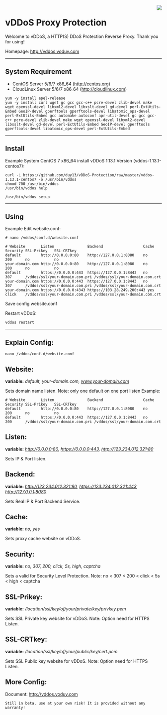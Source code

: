 <div alt="vDDoS Proxy Protection Logo" class="separator" style="clear: both; text-align: center;">
<a href="https://lh4.googleusercontent.com/-eTeYLP6S_58/WRb97Hrfv9I/AAAAAAAABgs/kxmdPf-hLngVPtg9InzvdKkihBkVv-6WwCLcB/s1600/vDDoS-Proxy-Protection-Icon-Logo-voduy.com-5.png" imageanchor="1" style="margin-left: 1em; margin-right: 1em;"><img align="right" border="0" src="https://lh4.googleusercontent.com/-eTeYLP6S_58/WRb97Hrfv9I/AAAAAAAABgs/kxmdPf-hLngVPtg9InzvdKkihBkVv-6WwCLcB/s222/vDDoS-Proxy-Protection-Icon-Logo-voduy.com-5.png" /></a></div>

vDDoS Proxy Protection
===================


Welcome to vDDoS, a HTTP(S) DDoS Protection Reverse Proxy. Thank you for using!

Homepage: http://vddos.voduy.com

----------


System Requirement
-------------

* CentOS Server 5/6/7 x86_64 (http://centos.org)
* CloudLinux Server 5/6/7 x86_64 (http://cloudlinux.com)
```
yum -y install epel-release 
yum -y install curl wget gc gcc gcc-c++ pcre-devel zlib-devel make wget openssl-devel libxml2-devel libxslt-devel gd-devel perl-ExtUtils-Embed GeoIP-devel gperftools gperftools-devel libatomic_ops-devel perl-ExtUtils-Embed gcc automake autoconf apr-util-devel gc gcc gcc-c++ pcre-devel zlib-devel make wget openssl-devel libxml2-devel libxslt-devel gd-devel perl-ExtUtils-Embed GeoIP-devel gperftools gperftools-devel libatomic_ops-devel perl-ExtUtils-Embed 
```

----------
Install
-------------

Example System CentOS 7 x86_64 install vDDoS 1.13.1 Version (vddos-1.13.1-centos7):
```
curl -L https://github.com/duy13/vDDoS-Protection/raw/master/vddos-1.13.1-centos7 -o /usr/bin/vddos
chmod 700 /usr/bin/vddos
/usr/bin/vddos help

/usr/bin/vddos setup
```

----------
Using
-------------
Example Edit website.conf:

```
# nano /vddos/conf.d/website.conf

# Website       Listen               Backend                  Cache Security SSL-Prikey   SSL-CRTkey
default         http://0.0.0.0:80    http://127.0.0.1:8080    no    200      no           no
your-domain.com http://0.0.0.0:80    http://127.0.0.1:8080    no    200      no           no
default         https://0.0.0.0:443  https://127.0.0.1:8443   no    307      /vddos/ssl/your-domain.com.pri /vddos/ssl/your-domain.com.crt
your-domain.com https://0.0.0.0:443  https://127.0.0.1:8443   no    307      /vddos/ssl/your-domain.com.pri /vddos/ssl/your-domain.com.crt
your-domain.com https://0.0.0.0:4343 https://103.28.249.200:443 yes click    /vddos/ssl/your-domain.com.pri /vddos/ssl/your-domain.com.crt

```
Save config website.conf

Restart vDDoS:
```
vddos restart
```

----------
Explain Config:
-------------
```
nano /vddos/conf.d/website.conf
```
Website:
---------------
**variable:** *default, your-domain.com, www.your-domain.com*

Sets domain name listen.
Note: only one default on one port listen
Example:
```
# Website       Listen               Backend                  Cache Security SSL-Prikey   SSL-CRTkey
default         http://0.0.0.0:80    http://127.0.0.1:8080    no    200      no           no
default         https://0.0.0.0:443  https://127.0.0.1:8443   no    200      /vddos/ssl/your-domain.com.pri /vddos/ssl/your-domain.com.crt
```
Listen:
---------------
**variable:** *http://0.0.0.0:80, https://0.0.0.0:443, http://123.234.012.321:80*

Sets IP & Port listen.

Backend:
---------------
**variable:** *http://123.234.012.321:80, https://123.234.012.321:443, http://127.0.0.1:8080*

Sets Real IP & Port Backend Service.

Cache:
---------------
**variable:** *no, yes*

Sets proxy cache website on vDDoS.

Security:
---------------
**variable:** *no, 307, 200, click, 5s, high, captcha*

Sets a valid for Security Level Protection.
Note: no < 307 < 200 < click < 5s < high < captcha

SSL-Prikey:
---------------
**variable:** */location/ssl/key/of/your/private/key/privkey.pem*

Sets SSL Private key website for vDDoS.
Note: Option need for HTTPS Listen.

SSL-CRTkey:
---------------
**variable:** */location/ssl/key/of/your/public/key/cert.pem*

Sets SSL Public key website for vDDoS.
Note: Option need for HTTPS Listen.


More Config:
---------------
Document: http://vddos.voduy.com
```
Still in beta, use at your own risk! It is provided without any warranty!
```

